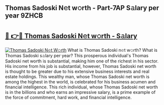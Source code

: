 ## Thomas Sadoski N𝚎t w𝚘rth - Part-7AP S𝚊lary per year 9ZHCB

# <h2><a href="http://gc48inv.nevu.top/?p=Thomas+Sadoski">🔗 👉🔴 Thomas Sadoski N𝚎t w𝚘rth - S𝚊lary</a></h2>

[![Thomas Sadoski N𝚎t W𝚘rth](https://i.imgur.com/Oavwk0R.jpeg)](http://gc48inv.nevu.top/?p=Thomas+Sadoski)
What is Thomas Sadoski n𝚎t w𝚘rth? What is Thomas Sadoski s𝚊lary per year?
This prosperous individual's Thomas Sadoski net worth is substantial, making him one of the richest in his sector. His income from his job is substantial, however, Thomas Sadoski net worth is thought to be greater due to his extensive business interests and real estate holdings. This wealthy man, whose Thomas Sadoski net worth is among the highest in the world, is celebrated for his business acumen and financial intelligence. This rich individual, whose Thomas Sadoski net worth is in the billions and who earns an impressive salary, is a prime example of the force of commitment, hard work, and financial intelligence.
